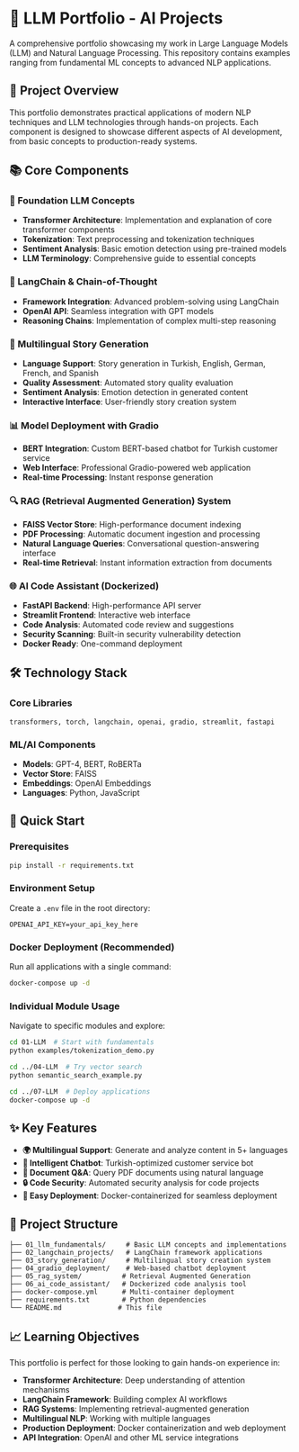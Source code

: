 # 🤖 LLM Portfolio - AI Projects

A comprehensive portfolio showcasing my work in Large Language Models (LLM) and Natural Language Processing. This repository contains examples ranging from fundamental ML concepts to advanced NLP applications.

## 🎯 Project Overview

This portfolio demonstrates practical applications of modern NLP techniques and LLM technologies through hands-on projects. Each component is designed to showcase different aspects of AI development, from basic concepts to production-ready systems.

## 📚 Core Components

### 🧠 Foundation LLM Concepts
- **Transformer Architecture**: Implementation and explanation of core transformer components
- **Tokenization**: Text preprocessing and tokenization techniques
- **Sentiment Analysis**: Basic emotion detection using pre-trained models
- **LLM Terminology**: Comprehensive guide to essential concepts

### 🔗 LangChain & Chain-of-Thought
- **Framework Integration**: Advanced problem-solving using LangChain
- **OpenAI API**: Seamless integration with GPT models
- **Reasoning Chains**: Implementation of complex multi-step reasoning

### 🎨 Multilingual Story Generation
- **Language Support**: Story generation in Turkish, English, German, French, and Spanish
- **Quality Assessment**: Automated story quality evaluation
- **Sentiment Analysis**: Emotion detection in generated content
- **Interactive Interface**: User-friendly story creation system

### 📊 Model Deployment with Gradio
- **BERT Integration**: Custom BERT-based chatbot for Turkish customer service
- **Web Interface**: Professional Gradio-powered web application
- **Real-time Processing**: Instant response generation

### 🔍 RAG (Retrieval Augmented Generation) System
- **FAISS Vector Store**: High-performance document indexing
- **PDF Processing**: Automatic document ingestion and processing
- **Natural Language Queries**: Conversational question-answering interface
- **Real-time Retrieval**: Instant information extraction from documents

### 🌐 AI Code Assistant (Dockerized)
- **FastAPI Backend**: High-performance API server
- **Streamlit Frontend**: Interactive web interface
- **Code Analysis**: Automated code review and suggestions
- **Security Scanning**: Built-in security vulnerability detection
- **Docker Ready**: One-command deployment

## 🛠️ Technology Stack

### Core Libraries
```
transformers, torch, langchain, openai, gradio, streamlit, fastapi
```

### ML/AI Components
- **Models**: GPT-4, BERT, RoBERTa
- **Vector Store**: FAISS
- **Embeddings**: OpenAI Embeddings
- **Languages**: Python, JavaScript

## 🚀 Quick Start

### Prerequisites
```bash
pip install -r requirements.txt
```

### Environment Setup
Create a `.env` file in the root directory:
```env
OPENAI_API_KEY=your_api_key_here
```

### Docker Deployment (Recommended)
Run all applications with a single command:
```bash
docker-compose up -d
```

### Individual Module Usage
Navigate to specific modules and explore:
```bash
cd 01-LLM  # Start with fundamentals
python examples/tokenization_demo.py

cd ../04-LLM  # Try vector search
python semantic_search_example.py

cd ../07-LLM  # Deploy applications
docker-compose up -d
```

## ✨ Key Features

- **🌍 Multilingual Support**: Generate and analyze content in 5+ languages
- **🤖 Intelligent Chatbot**: Turkish-optimized customer service bot
- **📖 Document Q&A**: Query PDF documents using natural language
- **🔒 Code Security**: Automated security analysis for code projects
- **🚀 Easy Deployment**: Docker-containerized for seamless deployment

## 📁 Project Structure

```
├── 01_llm_fundamentals/     # Basic LLM concepts and implementations
├── 02_langchain_projects/   # LangChain framework applications
├── 03_story_generation/     # Multilingual story creation system
├── 04_gradio_deployment/    # Web-based chatbot deployment
├── 05_rag_system/          # Retrieval Augmented Generation
├── 06_ai_code_assistant/   # Dockerized code analysis tool
├── docker-compose.yml      # Multi-container deployment
├── requirements.txt        # Python dependencies
└── README.md              # This file
```

## 📈 Learning Objectives

This portfolio is perfect for those looking to gain hands-on experience in:

- **Transformer Architecture**: Deep understanding of attention mechanisms
- **LangChain Framework**: Building complex AI workflows
- **RAG Systems**: Implementing retrieval-augmented generation
- **Multilingual NLP**: Working with multiple languages
- **Production Deployment**: Docker containerization and web deployment
- **API Integration**: OpenAI and other ML service integrations



